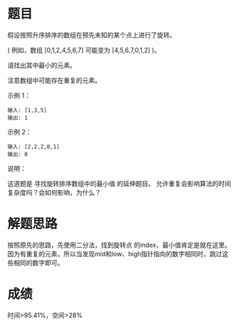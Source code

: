 # 题目
假设按照升序排序的数组在预先未知的某个点上进行了旋转。

( 例如，数组 [0,1,2,4,5,6,7] 可能变为 [4,5,6,7,0,1,2] )。

请找出其中最小的元素。

注意数组中可能存在重复的元素。

示例 1：

    输入: [1,3,5]
    输出: 1
示例 2：

    输入: [2,2,2,0,1]
    输出: 0
说明：

这道题是 寻找旋转排序数组中的最小值 的延伸题目。
允许重复会影响算法的时间复杂度吗？会如何影响，为什么？

# 解题思路
按照原先的思路，先使用二分法，找到旋转点
的index，最小值肯定是就在这里。因为有重复的元素，所以当发现mid和low、high指针指向的数字相同时，跳过这些相同的数字即可。
# 成绩
时间>95.41%，空间>28%